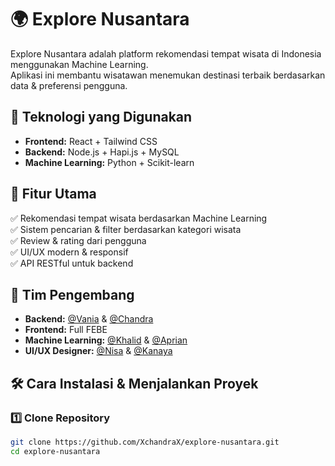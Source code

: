 # 🌍 Explore Nusantara  

Explore Nusantara adalah platform rekomendasi tempat wisata di Indonesia menggunakan Machine Learning.  
Aplikasi ini membantu wisatawan menemukan destinasi terbaik berdasarkan data & preferensi pengguna.

## 🚀 Teknologi yang Digunakan
- **Frontend:** React + Tailwind CSS
- **Backend:** Node.js + Hapi.js + MySQL
- **Machine Learning:** Python + Scikit-learn

## 🎯 Fitur Utama
✅ Rekomendasi tempat wisata berdasarkan Machine Learning  
✅ Sistem pencarian & filter berdasarkan kategori wisata  
✅ Review & rating dari pengguna  
✅ UI/UX modern & responsif  
✅ API RESTful untuk backend  

## 👥 Tim Pengembang
- **Backend:** [@Vania](https://github.com/vamatsa-vmt) & [@Chandra](https://github.com/XchandraX)
- **Frontend:** Full FEBE  
- **Machine Learning:** [@Khalid](https://github.com/Kalidun) & [@Aprian](https://github.com/066pine)
- **UI/UX Designer:** [@Nisa](https://github.com/066pine) & [@Kanaya](https://github.com/nayaaasss)

## 🛠️ Cara Instalasi & Menjalankan Proyek

### **1️⃣ Clone Repository**
```sh
git clone https://github.com/XchandraX/explore-nusantara.git
cd explore-nusantara
